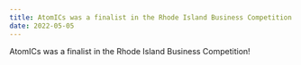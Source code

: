 ```yaml
---
title: AtomICs was a finalist in the Rhode Island Business Competition! 
date: 2022-05-05
---
```


AtomICs was a finalist in the Rhode Island Business Competition!


